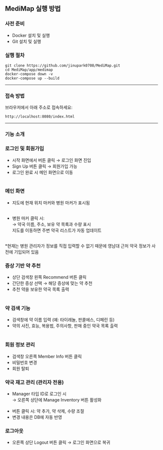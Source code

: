 ## MediMap 실행 방법
### 사전 준비
- Docker 설치 및 실행
- Git 설치 및 실행

### 실행 절차
```
git clone https://github.com/jinupark0708/MediMap.git
cd MediMap/app/medimap
docker-compose down -v
docker-compose up --build
```
---

### 접속 방법
브라우저에서 아래 주소로 접속하세요:
```
http://localhost:8080/index.html
```

---

### 기능 소개

### 로그인 및 회원가입
- 시작 화면에서 버튼 클릭 → 로그인 화면 진입 <br>
- Sign Up 버튼 클릭 → 회원가입 가능 <br>
- 로그인 완료 시 메인 화면으로 이동<br><br>

### 메인 화면
- 지도에 현재 위치 마커와 병원 마커가 표시됨 <br><br>

- 병원 마커 클릭 시:<br>
→ 약국 이름, 주소, 보유 약 목록과 수량 표시<br>
지도를 이동하면 주변 약국 리스트가 자동 업데이트<br><br>

*현재는 병원 관리자가 정보를 직접 입력할 수 없기 때문에
영남대 근처 약국 정보가 사전에 기입되어 있음

### 증상 기반 약 추천
- 상단 검색창 왼쪽 Recommend 버튼 클릭 <br>
- 간단한 증상 선택 → 해당 증상에 맞는 약 추천<br>
- 추천 약을 보유한 약국 목록 출력<br><br>

### 약 검색 기능
- 검색창에 약 이름 입력 (예: 타이레놀, 판콜에스, 디페린 등)<br>
- 약의 사진, 효능, 복용법, 주의사항, 판매 중인 약국 목록 출력<br><br>

### 회원 정보 관리
- 검색창 오른쪽 Member Info 버튼 클릭<br>
- 비밀번호 변경<br>
- 회원 탈퇴<br>

### 약국 재고 관리 (관리자 전용)
- Manager 타입 ID로 로그인 시<br>
→ 오른쪽 상단에 Manage Inventory 버튼 활성화<br><br>
- 버튼 클릭 시: 약 추가, 약 삭제, 수량 조절
- 변경 내용은 DB에 자동 반영

### 로그아웃
- 오른쪽 상단 Logout 버튼 클릭 → 로그인 화면으로 복귀

